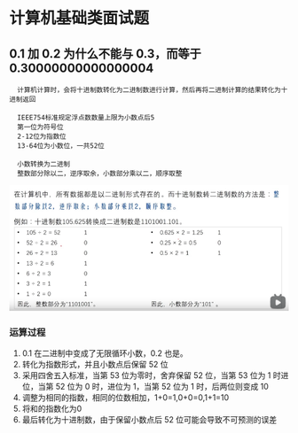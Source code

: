 # 计算机基础类面试题
## 0.1 加 0.2 为什么不能与 0.3，而等于 0.30000000000000004
```
  计算机计算时，会将十进制数转化为二进制数进行计算，然后再将二进制计算的结果转化为十进制返回

  IEEE754标准规定浮点数数量上限为小数点后5
  第一位为符号位
  2-12位为指数位
  13-64位为小数位，一共52位

  小数转换为二进制
  整数部分除以二，逆序取余，小数部分乘以二，顺序取整
```


![avatar](../image/面试/float-binary.png)
### 运算过程
  1. 0.1 在二进制中变成了无限循环小数，0.2 也是。
  2. 转化为指数形式，并且小数点后保留 52 位
  3. 采用四舍五入标准，当第 53 位为零时，舍弃保留 52 位，当第 53 位为 1 时进位，当第 52 位为 0 时，进位为 1，当第 52 位为 1 时，后两位则变成 10
  4. 调整为相同的指数，相同的位数相加，1+0=1,0+0=0,1+1=10
  5. 将和的指数化为0
  6. 最后转化为十进制数，由于保留小数点后 52 位可能会导致不可预测的误差